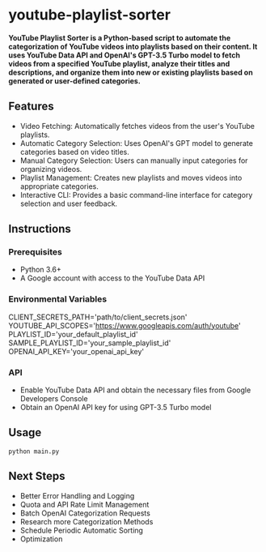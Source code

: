 # youtube-playlist-sorter

#### YouTube Playlist Sorter is a Python-based script to automate the categorization of YouTube videos into playlists based on their content. It uses YouTube Data API and OpenAI's GPT-3.5 Turbo model to fetch videos from a specified YouTube playlist, analyze their titles and descriptions, and organize them into new or existing playlists based on generated or user-defined categories.

## Features
- Video Fetching: Automatically fetches videos from the user's YouTube playlists.
- Automatic Category Selection: Uses OpenAI's GPT model to generate categories based on video titles.
- Manual Category Selection: Users can manually input categories for organizing videos.
- Playlist Management: Creates new playlists and moves videos into appropriate categories.
- Interactive CLI: Provides a basic command-line interface for category selection and user feedback.

## Instructions

### Prerequisites
- Python 3.6+
- A Google account with access to the YouTube Data API

### Environmental Variables
CLIENT_SECRETS_PATH='path/to/client_secrets.json'  
YOUTUBE_API_SCOPES='https://www.googleapis.com/auth/youtube'  
PLAYLIST_ID='your_default_playlist_id'  
SAMPLE_PLAYLIST_ID='your_sample_playlist_id'  
OPENAI_API_KEY='your_openai_api_key'  

### API
- Enable YouTube Data API and obtain the necessary files from Google Developers Console
- Obtain an OpenAI API key for using GPT-3.5 Turbo model

## Usage
`python main.py`

## Next Steps
- Better Error Handling and Logging
- Quota and API Rate Limit Management
- Batch OpenAI Categorization Requests
- Research more Categorization Methods
- Schedule Periodic Automatic Sorting
- Optimization
